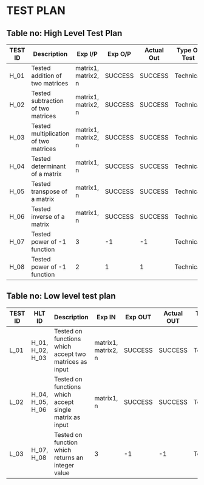 # TEST PLAN

## Table no: High Level Test Plan

|TEST ID|Description|Exp I/P|Exp O/P|Actual Out|Type Of Test|
|-------|-----------|-------|-------|----------|------------|
|H_01|Tested addition of two matrices|matrix1, matrix2, n|SUCCESS|SUCCESS|Technical|
|H_02|Tested subtraction of two matrices|matrix1, matrix2, n|SUCCESS|SUCCESS|Technical|
|H_03|Tested multiplication of two matrices|matrix1, matrix2, n|SUCCESS|SUCCESS|Technical|
|H_04|Tested determinant of a matrix|matrix1, n|SUCCESS|SUCCESS|Technical|
|H_05|Tested transpose of a matrix|matrix1, n|SUCCESS|SUCCESS|Technical|
|H_06|Tested inverse of a matrix|matrix1, n|SUCCESS|SUCCESS|Technical|
|H_07|Tested power of -1 function|3|-1|-1|Technical|
|H_08|Tested power of -1 function|2|1|1|Technical|

## Table no: Low level test plan

|TEST ID|HLT ID|Description|Exp IN|Exp OUT|Actual OUT|Type Of Test|
|-------|------|-----------|------|-------|----------|------------|
|L_01|H_01, H_02, H_03|Tested on functions which accept two matrices as input|matrix1, matrix2, n|SUCCESS|SUCCESS|Technical|
|L_02|H_04, H_05, H_06|Tested on functions which accept single matrix as input|matrix1, n|SUCCESS|SUCCESS|Technical|
|L_03|H_07, H_08|Tested on function which returns an integer value|3|-1|-1|Technical|
